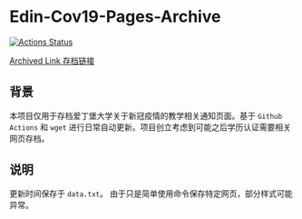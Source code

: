 # Edin-Cov19-Pages-Archive

[![Actions Status](https://github.com/NorwinYu/Edin-Cov19-Pages-Archive/workflows/CI/badge.svg)](https://github.com/NorwinYu/Edin-Cov19-Pages-Archive/actions)

[Archived Link 存档链接](https://norwinyu.github.io/Edin-Cov19-Pages-Archive/www.ed.ac.uk/news/covid-19/prospective-students.html)

## 背景
本项目仅用于存档爱丁堡大学关于新冠疫情的教学相关通知页面。基于 `Github Actions` 和 `wget` 进行日常自动更新。项目创立考虑到可能之后学历认证需要相关网页存档。 

## 说明
更新时间保存于 `data.txt`。
由于只是简单使用命令保存特定网页，部分样式可能异常。
